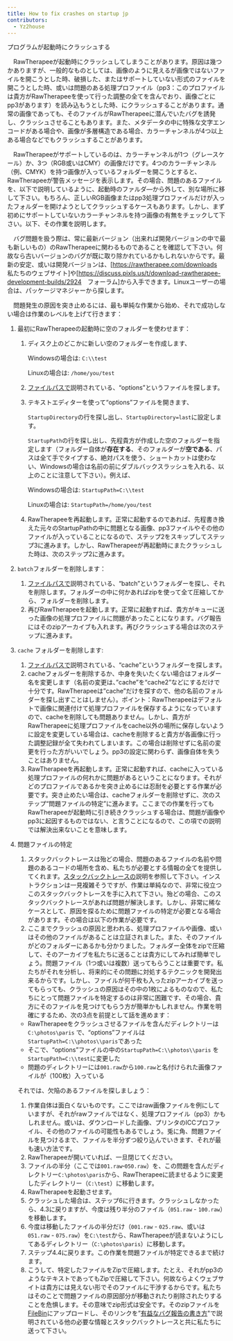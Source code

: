 ```yaml
---
title: How to fix crashes on startup jp
contributors:
  - Yz2house
---
```


<div class="pagetitle">

プログラムが起動時にクラッシュする

</div>

　RawTherapeeが起動時にクラッシュしてしまうことがあります。原因は幾つかありますが、一般的なものとしては、画像のように見えるが画像ではないファイルを開こうとした時、破損した、またはサポートしていない形式のファイルを開こうとした時、或いは問題のある処理プロファイル（pp3：このプロファイルは貴方がRawTherapeeを使って行った調整の全てを含んでおり、画像ごとにpp3があります）を読み込もうとした時、にクラッシュすることがあります。通常の画像であっても、そのファイルがRawTherapeeに潜んでいたバグを誘発し、クラッシュさせることもあります。また、メタデータの中に特殊な文字エンコードがある場合や、画像が多層構造である場合、カラーチャンネルが4つ以上ある場合などでもクラッシュすることがあります。

　RawTherapeeがサポートしているのは、カラーチャンネルが1つ（グレースケール）か、3つ（RGB或いはCMY）の画像だけです。4つのカラーチャンネル（例、CMYK）を持つ画像が入っているフォルダーを開こうとすると、RawTherapeeが警告メッセージを表示します。その場合、問題のあるファイルを、以下で説明しているように、起動時のファルダ―から外して、別な場所に移して下さい。もちろん、正しいRGB画像またはpp3処理プロファイルだけが入ったフォルダーを開けようとしてクラッシュするケースもあります。しかし、まず初めにサポートしていないカラーチャンネルを持つ画像の有無をチェックして下さい。以下、その作業を説明します。

　バグ問題を扱う際は、常に最新バージョン（出来れば開発バージョンの中で最も新しいもの）のRawTherapeeに関わるものであることを確認して下さい。何故なら古いバージョンのバグが既に取り除かれているかもしれないからです。最新の安定、或いは開発バージョンは、\[<https://rawtherapee.com/downloads>　私たちのウェブサイト\]や\[<https://discuss.pixls.us/t/download-rawtherapee-development-builds/2924>　フォーラム\]から入手できます。Linuxユーザーの場合は、パッケージマネジャーから探します。

　問題発生の原因を突き止めるには、最も単純な作業から始め、それで成功しない場合は作業のレベルを上げて行きます：

1.  最初にRawTherapeeの起動時に空のフォルダーを使わせます：
    1.  ディスク上のどこかに新しい空のフォルダーを作成します、
          
        Windowsの場合は: `C:\\test`

        Linuxの場合は: `/home/you/test`
    2.  [ファイルパスで](file_paths/jp)説明されている、“options”というファイルを探します。
    3.  テキストエディターを使って“options”ファイルを開きます、
          
        `StartupDirectory`の行を探し出し、`StartupDirectory=last`に設定します。

        `StartupPath`の行を探し出し、先程貴方が作成した空のフォルダーを指定します（フォルダー自体が**存在する**、そのフォルダーが**空である**、パスは全て手でタイプする、絶対パスを使う、ショートカットは使わない、Windowsの場合は名前の前にダブルバックスラッシュを入れる、以上のことに注意して下さい）。例えば、

        Windowsの場合は: `StartupPath=C:\\test`

        Linuxの場合は: `StartupPath=/home/you/test`
    4.  RawTherapeeを再起動します。正常に起動するのであれば、先程書き換えた元々のStartupPathの中に問題となる画像、pp3ファイルやその他のファイルが入っていることになるので、ステップ2をスキップしてステップ3に進みます。しかし、RawTherapeeが再起動時にまたクラッシュした時は、次のステップ2に進みます。
2.  `batch`フォルダーを削除します：
    1.  [ファイルパスで](file_paths/jp)説明されている、“batch”というフォルダーを探し、それを削除します。フォルダーの中に何かあればzipを使って全て圧縮してから、フォルダーを削除します。
    2.  再びRawTherapeeを起動します。正常に起動すれば、貴方がキューに送った画像の処理プロファイルに問題があったことになります。バグ報告にはそのzipアーカイブも入れます。再びクラッシュする場合は次のステップに進みます。
3.  `cache` フォルダーを削除します:
    1.  [ファイルパスで](file_paths/jp)説明されている、“cache”というフォルダーを探します。
    2.  cacheフォルダーを削除するか、中身を失いたくない場合はフォルダー名を変更します（名前の変更は、”cache”を“cache2”などにするだけで十分です。RawTherapeeは”cache”だけを探すので、他の名前のフォルダーを探し出すことはしません）。ポイント：RawTherapeeはデフォルトで画像に関連付けて処理プロファイルを保存するようになっていますので、cacheを削除しても問題ありません。しかし、貴方がRawTherapeeに処理プロファイルをcache以外の場所に保存しないように設定を変更している場合は、cacheを削除すると貴方が各画像に行った調整記録が全て失われてしまいます。この場合は削除せずに名前の変更を行った方がいいでしょう。pp3の設定に関わらず、画像自体を失うことはありません。
    3.  RawTherapeeを再起動します。正常に起動すれば、cacheに入っている処理プロファイルの何れかに問題があるということになります。それがどのプロファイルであるかを突き止めるには忍耐を必要とする作業が必要です。突き止めたい場合は、cacheフォルダーを削除せずに、次のステップ“問題ファイルの特定”に進みます。ここまでの作業を行ってもRawTherapeeが起動時に引き続きクラッシュする場合は、問題が画像やpp3に起因するものではない、と言うことになるので、この項での説明では解決出来ないことを意味します。
4.  問題ファイルの特定
    1.  スタックバックトレースは殆どの場合、問題のあるファイルの名前や問題のあるコードの場所を含め、私たちが必要とする情報の全てを提供してくれます。[スタックバックトレースの](how_to_write_useful_bug_reports/jp#_rawtherapeeがクラッシュした時点を特定－スタックバックトレースの紹介)説明を参照して下さい。インストラクションは一見複雑そうですが、作業は単純なので、非常に役立つこのスタックバックトレースを手に入れて下さい。殆どの場合、このスタックバックトレースがあれば問題が解決します。しかし、非常に稀なケースとして、原因を探るために問題ファイルの特定が必要となる場合があります。その場合は以下の作業が必要です。
    2.  ここまでクラッシュの原因と思われる、処理プロファイルや画像、或いはその他のファイルがあることは立証されました。また、そのファイルがどのフォルダーにあるかも分かりました。フォルダー全体をzipで圧縮して、そのアーカイブを私たちに送ることは貴方にしてみれば簡単でしょう。問題ファイル（1つ或いは複数）送ってもらうことは重要です。私たちがそれを分析し、将来的にその問題に対処するテクニックを開発出来るからです。しかし、ファイルが何千枚も入ったzipアーカイブを送ってもらっても、クラッシュの原因はその中の1枚によるものなので、私たちにとって問題ファイルを特定するのは非常に困難です、その場合、貴方にそのファイルを見つけてもらう方が簡単かもしれません。作業を明確にするため、次の3点を前提として話を進めます：

    - RawTherapeeをクラッシュさせるファイルを含んだディレクトリーは`C:\photos\paris`
      で、“options”ファイルは `StartupPath=C:\\photos\\paris`であった
    - そこで、“options”ファイルの中の`StartupPath=C:\\photos\\paris`
      を`StartupPath=C:\\test`に変更した
    - 問題のディレクトリーには`001.raw`から`100.raw`と名付けられた画像ファイルが（100枚）入っている

      
    それでは、欠陥のあるファイルを探しましょう：

    1.  作業自体は面白くないものです。ここではraw画像ファイルを例にしていますが、それがrawファイルではなく、処理プロファイル（pp3）かもしれません。或いは、ダウンロードした画像、プリンタのICCプロファイル、その他のファイルの可能性もあるでしょう。兎に角、問題ファイルを見つけるまで、ファイルを半分ずつ絞り込んでいきます、それが最も速い方法です。
    2.  RawTherapeeが開いていれば、一旦閉じてください。
    3.  ファイルの半分（ここでは`001.raw`‐`050.raw`）を、この問題を含んだディレクトリー`C:\photos\paris`から、RawTherapeeに読ませるように変更したディレクトリー（`C:\test`）に移動します。
    4.  RawTherapeeを起動させます。
    5.  クラッシュした場合は、ステップ6に行きます。クラッシュしなかったら、4.3に戻りますが、今度は残り半分のファイル（`051.raw` -
        `100.raw`）を移動します。
    6.  今度は移動したファイルの半分だけ（`001.raw` -
        `025.raw`、或いは`051.raw` -
        `075.raw`）を`C:\test`から、RawTherapeeが読まないようにしてあるディレクトリー（`C:\photos\paris`）に移動します。
    7.  ステップ4.4に戻ります。この作業を問題ファイルが特定できるまで続けます。
    8.  こうして、特定したファイルをZipで圧縮します。たとえ、それがpp3のようなテキストであってもZipで圧縮して下さい。何故ならよくウェブサイトは貴方には見えない形でそのファイルに干渉するからです。私たちはそのことで問題ファイルの原因部分が移動されたり削除されたりすることを危惧します。その意味でzip形式は安全です。そのzipファイルを[FileBin](https://filebin.net/)にアップロードし、そのリンクを”[有益なバグ報告の書き方](how_to_write_useful_bug_reports/jp)"で説明されている他の必要な情報とスタックバックトレースと共に私たちに送って下さい。
